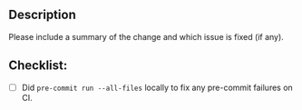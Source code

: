 ## Description

Please include a summary of the change and which issue is fixed (if any).

## Checklist:

- [ ] Did `pre-commit run --all-files` locally to fix any pre-commit failures on CI.